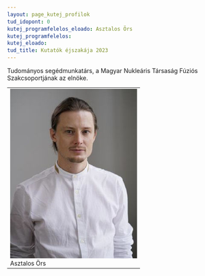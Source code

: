 ```yaml
---
layout: page_kutej_profilok
tud_idopont: 0
kutej_programfelelos_eloado: Asztalos Örs
kutej_programfelelos: 
kutej_eloado:
tud_title: Kutatók éjszakája 2023
---
```

Tudományos segédmunkatárs, a Magyar Nukleáris Társaság Fúziós Szakcsoportjának az elnöke.

 <table class="picture">
<tr>
<td>

<div class="gallery">
    <img src="images/Asztalos_Ors.jpg" max-width="250" max-height="200">
  <div class="desc">Asztalos Örs</div>
</div>

</td>
</tr>
</table>
